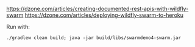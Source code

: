 https://dzone.com/articles/creating-documented-rest-apis-with-wildfly-swarm
https://dzone.com/articles/deploying-wildfly-swarm-to-heroku

Run with:

```
./gradlew clean build; java -jar build/libs/swarmdemo4-swarm.jar
```
